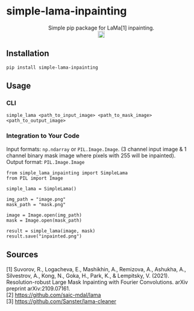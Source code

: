 # simple-lama-inpainting

<div align="center">
Simple pip package for LaMa[1] inpainting.<br>
<a href="https://badge.fury.io/py/simple-lama-inpainting"><img src="https://badge.fury.io/py/simple-lama-inpainting.svg" alt="PyPI version" height="18"></a>
</div>

## Installation
```
pip install simple-lama-inpainting
```

## Usage
### CLI
```
simple_lama <path_to_input_image> <path_to_mask_image> <path_to_output_image>
```

### Integration to Your Code
Input formats: `np.ndarray` or `PIL.Image.Image`. (3 channel input image & 1 channel binary mask image where pixels with 255 will be inpainted). \
Output format: `PIL.Image.Image`
```
from simple_lama_inpainting import SimpleLama
from PIL import Image

simple_lama = SimpleLama()

img_path = "image.png"
mask_path = "mask.png"

image = Image.open(img_path)
mask = Image.open(mask_path)

result = simple_lama(image, mask)
result.save("inpainted.png")
```

## Sources
[1] Suvorov, R., Logacheva, E., Mashikhin, A., Remizova, A., Ashukha, A., Silvestrov, A., Kong, N., Goka, H., Park, K., & Lempitsky, V. (2021). Resolution-robust Large Mask Inpainting with Fourier Convolutions. arXiv preprint arXiv:2109.07161. \
[2] https://github.com/saic-mdal/lama \
[3] https://github.com/Sanster/lama-cleaner
